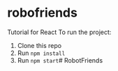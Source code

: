 # robofriends
Tutorial for React
To run the project:

1. Clone this repo
2. Run `npm install`
3. Run `npm start`# RobotFriends
